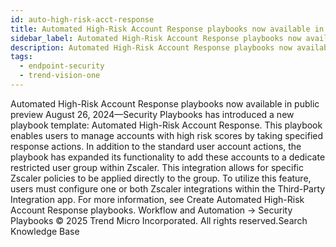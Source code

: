 ```yaml
---
id: auto-high-risk-acct-response
title: Automated High-Risk Account Response playbooks now available in public preview
sidebar_label: Automated High-Risk Account Response playbooks now available in public preview
description: Automated High-Risk Account Response playbooks now available in public preview
tags:
  - endpoint-security
  - trend-vision-one
---
```


 Automated High-Risk Account Response playbooks now available in public preview August 26, 2024—Security Playbooks has introduced a new playbook template: Automated High-Risk Account Response. This playbook enables users to manage accounts with high risk scores by taking specified response actions. In addition to the standard user account actions, the playbook has expanded its functionality to add these accounts to a dedicate restricted user group within Zscaler. This integration allows for specific Zscaler policies to be applied directly to the group. To utilize this feature, users must configure one or both Zscaler integrations within the Third-Party Integration app. For more information, see Create Automated High-Risk Account Response playbooks. Workflow and Automation → Security Playbooks © 2025 Trend Micro Incorporated. All rights reserved.Search Knowledge Base